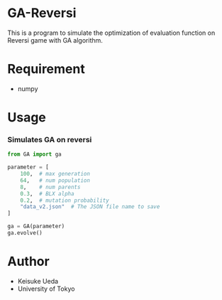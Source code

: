 # GA-Reversi
This is a program to simulate the optimization of evaluation function on Reversi game with GA algorithm.

# Requirement
* numpy

# Usage

### Simulates GA on reversi
```python
from GA import ga

parameter = [
    100,  # max generation
    64,   # num population
    8,    # num parents
    0.3,  # BLX alpha
    0.2,  # mutation probability
    "data_v2.json"  # The JSON file name to save
]

ga = GA(parameter)
ga.evolve()
```

# Author
* Keisuke Ueda
* University of Tokyo
